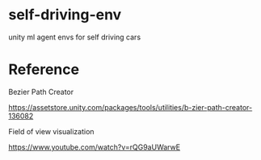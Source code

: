 # self-driving-env
unity ml agent envs for self driving cars





# Reference

Bezier Path Creator

https://assetstore.unity.com/packages/tools/utilities/b-zier-path-creator-136082



Field of view visualization

https://www.youtube.com/watch?v=rQG9aUWarwE
